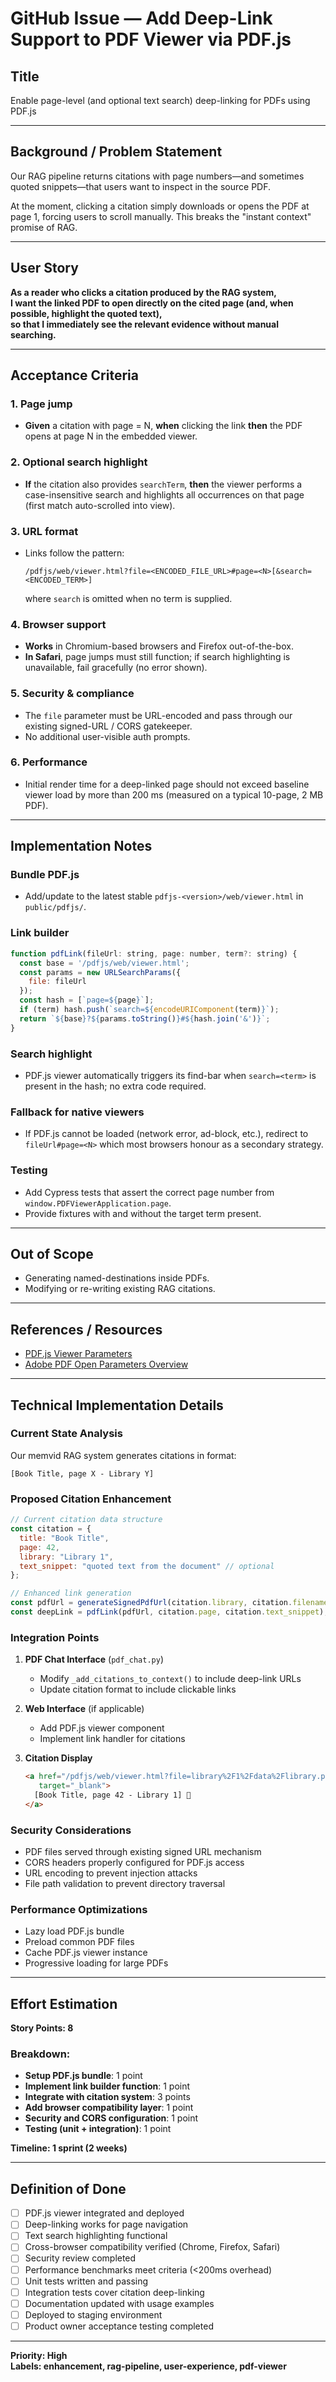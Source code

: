 # GitHub Issue — Add Deep-Link Support to PDF Viewer via PDF.js

## Title
Enable page-level (and optional text search) deep-linking for PDFs using PDF.js

---

## Background / Problem Statement

Our RAG pipeline returns citations with page numbers—and sometimes quoted snippets—that users want to inspect in the source PDF.

At the moment, clicking a citation simply downloads or opens the PDF at page 1, forcing users to scroll manually. This breaks the "instant context" promise of RAG.

---

## User Story

**As a reader who clicks a citation produced by the RAG system,**  
**I want the linked PDF to open directly on the cited page (and, when possible, highlight the quoted text),**  
**so that I immediately see the relevant evidence without manual searching.**

---

## Acceptance Criteria

### 1. Page jump
- **Given** a citation with page = N, **when** clicking the link **then** the PDF opens at page N in the embedded viewer.

### 2. Optional search highlight
- **If** the citation also provides `searchTerm`, **then** the viewer performs a case-insensitive search and highlights all occurrences on that page (first match auto-scrolled into view).

### 3. URL format
- Links follow the pattern:
  ```
  /pdfjs/web/viewer.html?file=<ENCODED_FILE_URL>#page=<N>[&search=<ENCODED_TERM>]
  ```
  where `search` is omitted when no term is supplied.

### 4. Browser support
- **Works** in Chromium-based browsers and Firefox out-of-the-box.
- **In Safari**, page jumps must still function; if search highlighting is unavailable, fail gracefully (no error shown).

### 5. Security & compliance
- The `file` parameter must be URL-encoded and pass through our existing signed-URL / CORS gatekeeper.
- No additional user-visible auth prompts.

### 6. Performance
- Initial render time for a deep-linked page should not exceed baseline viewer load by more than 200 ms (measured on a typical 10-page, 2 MB PDF).

---

## Implementation Notes

### Bundle PDF.js
- Add/update to the latest stable `pdfjs-<version>/web/viewer.html` in `public/pdfjs/`.

### Link builder
```javascript
function pdfLink(fileUrl: string, page: number, term?: string) {
  const base = '/pdfjs/web/viewer.html';
  const params = new URLSearchParams({
    file: fileUrl
  });
  const hash = [`page=${page}`];
  if (term) hash.push(`search=${encodeURIComponent(term)}`);
  return `${base}?${params.toString()}#${hash.join('&')}`;
}
```

### Search highlight
- PDF.js viewer automatically triggers its find-bar when `search=<term>` is present in the hash; no extra code required.

### Fallback for native viewers
- If PDF.js cannot be loaded (network error, ad-block, etc.), redirect to `fileUrl#page=<N>` which most browsers honour as a secondary strategy.

### Testing
- Add Cypress tests that assert the correct page number from `window.PDFViewerApplication.page`.
- Provide fixtures with and without the target term present.

---

## Out of Scope
- Generating named-destinations inside PDFs.
- Modifying or re-writing existing RAG citations.

---

## References / Resources
- [PDF.js Viewer Parameters](https://github.com/mozilla/pdf.js/wiki/Viewer-options)
- [Adobe PDF Open Parameters Overview](https://www.adobe.com/content/dam/acom/en/devnet/acrobat/pdfs/pdf_open_parameters.pdf)

---

## Technical Implementation Details

### Current State Analysis
Our memvid RAG system generates citations in format:
```
[Book Title, page X - Library Y]
```

### Proposed Citation Enhancement
```javascript
// Current citation data structure
const citation = {
  title: "Book Title",
  page: 42,
  library: "Library 1",
  text_snippet: "quoted text from the document" // optional
};

// Enhanced link generation
const pdfUrl = generateSignedPdfUrl(citation.library, citation.filename);
const deepLink = pdfLink(pdfUrl, citation.page, citation.text_snippet);
```

### Integration Points
1. **PDF Chat Interface** (`pdf_chat.py`)
   - Modify `_add_citations_to_context()` to include deep-link URLs
   - Update citation format to include clickable links

2. **Web Interface** (if applicable)
   - Add PDF.js viewer component
   - Implement link handler for citations

3. **Citation Display**
   ```html
   <a href="/pdfjs/web/viewer.html?file=library%2F1%2Fdata%2Flibrary.pdf#page=42&search=quoted%20text"
      target="_blank">
     [Book Title, page 42 - Library 1] 🔗
   </a>
   ```

### Security Considerations
- PDF files served through existing signed URL mechanism
- CORS headers properly configured for PDF.js access
- URL encoding to prevent injection attacks
- File path validation to prevent directory traversal

### Performance Optimizations
- Lazy load PDF.js bundle
- Preload common PDF files
- Cache PDF.js viewer instance
- Progressive loading for large PDFs

---

## Effort Estimation

**Story Points: 8**

### Breakdown:
- **Setup PDF.js bundle**: 1 point
- **Implement link builder function**: 1 point  
- **Integrate with citation system**: 3 points
- **Add browser compatibility layer**: 1 point
- **Security and CORS configuration**: 1 point
- **Testing (unit + integration)**: 1 point

**Timeline: 1 sprint (2 weeks)**

---

## Definition of Done
- [ ] PDF.js viewer integrated and deployed
- [ ] Deep-linking works for page navigation
- [ ] Text search highlighting functional
- [ ] Cross-browser compatibility verified (Chrome, Firefox, Safari)
- [ ] Security review completed
- [ ] Performance benchmarks meet criteria (<200ms overhead)
- [ ] Unit tests written and passing
- [ ] Integration tests cover citation deep-linking
- [ ] Documentation updated with usage examples
- [ ] Deployed to staging environment
- [ ] Product owner acceptance testing completed

---

**Priority: High**  
**Labels: enhancement, rag-pipeline, user-experience, pdf-viewer**  